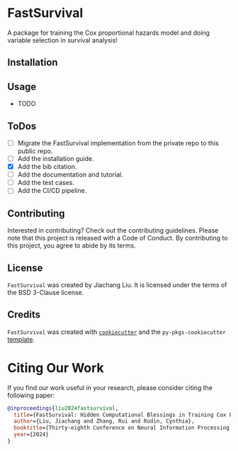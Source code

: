 # FastSurvival

A package for training the Cox proportional hazards model and doing variable selection in survival analysis!

## Installation

<!-- ```bash
$ pip install FastSurvival
``` -->

## Usage

- TODO

## ToDos
- [ ] Migrate the FastSurvival implementation from the private repo to this public repo.
- [ ] Add the installation guide.
- [x] Add the bib citation.
- [ ] Add the documentation and tutorial.
- [ ] Add the test cases.
- [ ] Add the CI/CD pipeline.

## Contributing

Interested in contributing? Check out the contributing guidelines. Please note that this project is released with a Code of Conduct. By contributing to this project, you agree to abide by its terms.

## License

`FastSurvival` was created by Jiachang Liu. It is licensed under the terms of the BSD 3-Clause license.

## Credits

`FastSurvival` was created with [`cookiecutter`](https://cookiecutter.readthedocs.io/en/latest/) and the `py-pkgs-cookiecutter` [template](https://github.com/py-pkgs/py-pkgs-cookiecutter).

# Citing Our Work <!-- omit in toc -->

If you find our work useful in your research, please consider citing the following paper:

```BibTeX
@inproceedings{liu2024fastsurvival,
  title={FastSurvival: Hidden Computational Blessings in Training Cox Proportional Hazards Models},
  author={Liu, Jiachang and Zhang, Rui and Rudin, Cynthia},
  booktitle={Thirty-eighth Conference on Neural Information Processing Systems},
  year={2024}
}
```